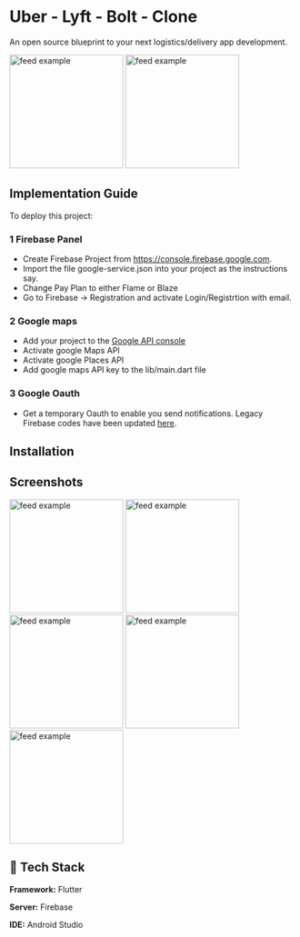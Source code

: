 # Uber - Lyft - Bolt - Clone

An open source blueprint to your next logistics/delivery app development.

<div>
<img src="https://github.com/seanFlutter/Resources/blob/main/gallery/bolt%20logo.png" alt="feed example" height="200">
<img src="https://github.com/seanFlutter/Resources/blob/main/gallery/uber%20logo.png" alt="feed example" width="200">
</div>


## Implementation Guide

To deploy this project:

### 1 Firebase Panel 
* Create Firebase Project from https://console.firebase.google.com.
* Import the file google-service.json into your project as the instructions say.
* Change Pay Plan to either Flame or Blaze
* Go to Firebase -> Registration and activate Login/Registrtion with email.

### 2 Google maps 
* Add your project to the [Google API console](https://console.cloud.google.com/apis?pli=1) 
* Activate google Maps API 
* Activate google Places API 
* Add google maps API key to the lib/main.dart file 

### 3 Google Oauth
* Get a temporary Oauth to enable you send notifications. Legacy Firebase codes have been updated [here](https://firebase.google.com/docs/cloud-messaging/migrate-v1).
## Installation


    
## Screenshots

<div>
<img src="https://github.com/seanFlutter/Resources/blob/main/Uber-bolt-lyft/driver%20register.png" alt="feed example" width="200">
<img src="https://github.com/seanFlutter/Resources/blob/main/Uber-bolt-lyft/driver%20login.png" alt="feed example" width="200">
<img src="https://github.com/seanFlutter/Resources/blob/main/Uber-bolt-lyft/driver%20homepage%20offline.png" alt="feed example" width="200">
<img src="https://github.com/seanFlutter/Resources/blob/main/Uber-bolt-lyft/driver%20homepage%20online.png" alt="feed example" width="200">
<img src="https://github.com/seanFlutter/Resources/blob/main/Uber-bolt-lyft/driver%20earnings.png" alt="feed example" width="200">
</div>

  
## 🚀 Tech Stack

**Framework:** Flutter

**Server:** Firebase

**IDE:** Android Studio

  
